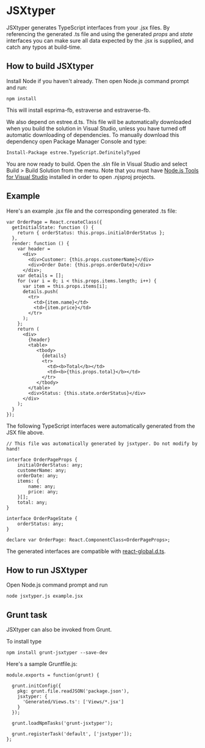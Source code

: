 # JSXtyper

JSXtyper generates TypeScript interfaces from your .jsx files. By referencing the generated .ts file and using the generated *props* and *state* interfaces you can make sure all data expected by the .jsx is supplied, and catch any typos at build-time.

## How to build JSXtyper

Install Node if you haven't already. Then open Node.js command prompt and run:

    npm install

This will install esprima-fb, estraverse and estraverse-fb.

We also depend on estree.d.ts. This file will be automatically downloaded when you build the solution in Visual Studio, unless you have turned off automatic downloading of dependencies. To manually download this dependency open Package Manager Console and type:

    Install-Package estree.TypeScript.DefinitelyTyped

You are now ready to build. Open the .sln file in Visual Studio and select Build > Build Solution from the menu. Note that you must have [Node.js Tools for Visual Studio](https://www.visualstudio.com/features/node-js-vs) installed in order to open .njsproj projects.

## Example

Here's an example .jsx file and the corresponding generated .ts file:

    var OrderPage = React.createClass({
      getInitialState: function () {
        return { orderStatus: this.props.initialOrderStatus };
      },
      render: function () {
        var header = 
          <div>
            <div>Customer: {this.props.customerName}</div>
            <div>Order Date: {this.props.orderDate}</div>
          </div>;
        var details = [];
        for (var i = 0; i < this.props.items.length; i++) {
          var item = this.props.items[i];
          details.push(
            <tr>
              <td>{item.name}</td>
              <td>{item.price}</td>
            </tr>
          );
        };
        return (
          <div>
            {header}
            <table>
               <tbody>
                 {details}
                 <tr>
                   <td><b>Total</b></td>
                   <td><b>{this.props.total}</b></td>
                 </tr>
               </tbody>
            </table>
            <div>Status: {this.state.orderStatus}</div>
          </div>
        );
      }
    });

The following TypeScript interfaces were automatically generated from the JSX file above.

    // This file was automatically generated by jsxtyper. Do not modify by hand!

    interface OrderPageProps {
        initialOrderStatus: any;
        customerName: any;
        orderDate: any;
        items: {
            name: any;
            price: any;
        }[];
        total: any;
    }

    interface OrderPageState {
        orderStatus: any;
    }

    declare var OrderPage: React.ComponentClass<OrderPageProps>;

The generated interfaces are compatible with [react-global.d.ts](https://github.com/borisyankov/DefinitelyTyped/blob/master/react/react-global.d.ts).

## How to run JSXtyper

Open Node.js command prompt and run

    node jsxtyper.js example.jsx
    
## Grunt task

JSXtyper can also be invoked from Grunt. 

To install type

    npm install grunt-jsxtyper --save-dev

Here's a sample Gruntfile.js:

    module.exports = function(grunt) {

      grunt.initConfig({
        pkg: grunt.file.readJSON('package.json'),
        jsxtyper: {
          'Generated/Views.ts': ['Views/*.jsx']
        }
      });

      grunt.loadNpmTasks('grunt-jsxtyper');

      grunt.registerTask('default', ['jsxtyper']);
    };
